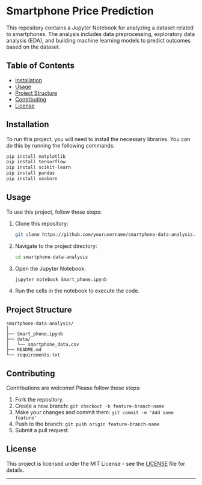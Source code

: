 # Smartphone Price Prediction

This repository contains a Jupyter Notebook for analyzing a dataset related to smartphones. The analysis includes data preprocessing, exploratory data analysis (EDA), and building machine learning models to predict outcomes based on the dataset.

## Table of Contents
- [Installation](#installation)
- [Usage](#usage)
- [Project Structure](#project-structure)
- [Contributing](#contributing)
- [License](#license)

## Installation

To run this project, you will need to install the necessary libraries. You can do this by running the following commands:

```bash
pip install matplotlib
pip install tensorflow
pip install scikit-learn
pip install pandas
pip install seaborn
```

## Usage

To use this project, follow these steps:

1. Clone this repository:
    ```bash
    git clone https://github.com/yourusername/smartphone-data-analysis.git
    ```

2. Navigate to the project directory:
    ```bash
    cd smartphone-data-analysis
    ```

3. Open the Jupyter Notebook:
    ```bash
    jupyter notebook Smart_phone.ipynb
    ```

4. Run the cells in the notebook to execute the code.

## Project Structure

```
smartphone-data-analysis/
│
├── Smart_phone.ipynb     
├── data/                
│   └── smartphone_data.csv  
├── README.md             
└── requirements.txt       
```

## Contributing

Contributions are welcome! Please follow these steps:

1. Fork the repository.
2. Create a new branch: `git checkout -b feature-branch-name`
3. Make your changes and commit them: `git commit -m 'Add some feature'`
4. Push to the branch: `git push origin feature-branch-name`
5. Submit a pull request.

## License

This project is licensed under the MIT License - see the [LICENSE](LICENSE) file for details.

---
